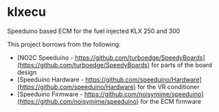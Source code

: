 # klxecu

Speeduino based ECM for the fuel injected KLX 250 and 300

This project borrows from the following:

- [NO2C Speeduino - https://github.com/turboedge/SpeedyBoards](https://github.com/turboedge/SpeedyBoards) for parts of the board design
- [Speeduino Hardware - https://github.com/speeduino/Hardware](https://github.com/speeduino/Hardware) for the VR conditioner
- [Speeduino Firmware - https://github.com/noisymime/speeduino](https://github.com/noisymime/speeduino) for the ECM firmware